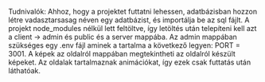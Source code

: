 Tudnivalók:
Ahhoz, hogy a projektet futtatni lehessen, adatbázisban hozzon létre vadasztarsasag néven egy adatbázist, és importálja be az sql fájlt.
A projekt node_modules nélkül lett feltöltve, így letöltés után telepíteni kell azt a client -> admin és public és a server mappába.
Az admin mappában szükséges egy .env fájl aminek a tartalma a következő legyen: PORT  = 3001.
A képek az oldalról mappában megtekintheti az oldalról készült képeket. 
Az oldalak tartalmaznak animációkat, így ezek csak futtatás után láthatóak.

